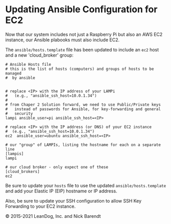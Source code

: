 # Updating Ansible Configuration for EC2

Now that our system includes not just a Raspberry Pi but also an AWS EC2 instance, our Ansible plabooks must also include EC2.

The `ansible/hosts.template` file has been updated to include an ```ec2``` host and a new 'cloud_broker' group:

```
# Ansible Hosts file
# this is the list of hosts (computers) and groups of hosts to be managed
#  by ansible


# replace <IP> with the IP address of your LAMPi
#   (e.g., "ansible_ssh_host=10.0.1.34")
#
# from Chaper 2 Solution forward, we need to use Public/Private keys
#   instead of passwords for Ansible, for key-forwarding and general
#   security
lampi ansible_user=pi ansible_ssh_host=<IP>

# replace <IP> with the IP address (or DNS) of your EC2 instance
#  (e.g., "ansible_ssh_host=10.0.1.34")
ec2  ansible_user=ubuntu ansible_ssh_host=<IP>

# our "group" of LAMPIs, listing the hostname for each on a separate line
[lampis]
lampi

# our cloud broker - only expect one of these
[cloud_brokers]
ec2
```

Be sure to update your `hosts` file to use the updated `ansible/hosts.template` and add your Elastic IP (EIP) hostname or IP address.

Also, be sure to update your SSH configuration to allow SSH Key Forwarding to your EC2 instance.

&copy; 2015-2021 LeanDog, Inc. and Nick Barendt
